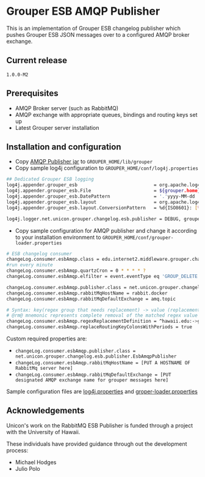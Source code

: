 # Grouper ESB AMQP Publisher

This is an implementation of Grouper ESB changelog publisher which pushes Grouper ESB JSON messages over to a configured AMQP broker exchange.

## Current release

`1.0.0-M2`

## Prerequisites

* AMQP Broker server (such as RabbitMQ)
* AMQP exchange with appropriate queues, bindings and routing keys set up
* Latest Grouper server installation

## Installation and configuration

* Copy [AMQP Publisher jar](https://github.com/Unicon/grouper-amqp-esb-publisher/releases/download/1.0.0-M2/grouper-amqp-esb-publisher-all.jar) to
`GROUPER_HOME/lib/grouper`
* Copy sample log4j configuration to `GROUPER_HOME/conf/log4j.properties`

```bash
## Dedicated Grouper ESB logging
log4j.appender.grouper_esb                            = org.apache.log4j.DailyRollingFileAppender
log4j.appender.grouper_esb.File                       = ${grouper.home}logs/grouper_esb.log
log4j.appender.grouper_esb.DatePattern                = '.'yyyy-MM-dd
log4j.appender.grouper_esb.layout                     = org.apache.log4j.PatternLayout
log4j.appender.grouper_esb.layout.ConversionPattern   = %d{ISO8601}: [%t] %-5p %C{1}.%M(%L) - %x - %m%n

log4j.logger.net.unicon.grouper.changelog.esb.publisher = DEBUG, grouper_esb
```

* Copy sample configuration for AMQP publisher and change it according to your installation environment to
`GROUPER_HOME/conf/grouper-loader.properties`

```bash
# ESB changelog consumer
changeLog.consumer.esbAmqp.class = edu.internet2.middleware.grouper.changeLog.esb.consumer.EsbConsumer
#run every minute
changeLog.consumer.esbAmqp.quartzCron = 0 * * * * ?
changeLog.consumer.esbAmqp.elfilter = event.eventType eq 'GROUP_DELETE' || event.eventType eq 'GROUP_ADD' || event.eventType eq 'MEMBERSHIP_DELETE' || event.eventType eq 'MEMBERSHIP_ADD'

changeLog.consumer.esbAmqp.publisher.class = net.unicon.grouper.changelog.esb.publisher.EsbAmqpPublisher
changeLog.consumer.esbAmqp.rabbitMqHostName = rabbit.docker
changeLog.consumer.esbAmqp.rabbitMqDefaultExchange = amq.topic

# Syntax: key(regex group that needs replacement) -> value (replacement value), separated by ___ (three underscore characters).
# @rm@ mnemonic represents complete removal of the matched regex value from the resultant string
changeLog.consumer.esbAmqp.regexReplacementDefinition = ^hawaii.edu:->group.modify.___(:enrolled|:waitlisted|:withdrawn)$->@rm@
changeLog.consumer.esbAmqp.replaceRoutingKeyColonsWithPeriods = true
```

Custom required properties are:

* `changeLog.consumer.esbAmqp.publisher.class = net.unicon.grouper.changelog.esb.publisher.EsbAmqpPublisher`
* `changeLog.consumer.esbAmqp.rabbitMqHostName = [PUT A HOSTNAME OF RabbitMq server here]`
* `changeLog.consumer.esbAmqp.rabbitMqDefaultExchange = [PUT designated AMQP exchange name for grouper messages here]`

Sample configuration files are [log4j.properties](https://github.com/Unicon/grouper-amqp-esb-publisher/releases/download/1.0.0-M2/log4j.properties)
and [groper-loader.properties](https://github.com/Unicon/grouper-amqp-esb-publisher/releases/download/1.0.0-M2/grouper-loader.properties)

## Acknowledgements
Unicon's work on the RabbitMQ ESB Publisher is funded through a project with the University of Hawaii.

These individuals have provided guidance through out the development process:

* Michael Hodges
* Julio Polo
